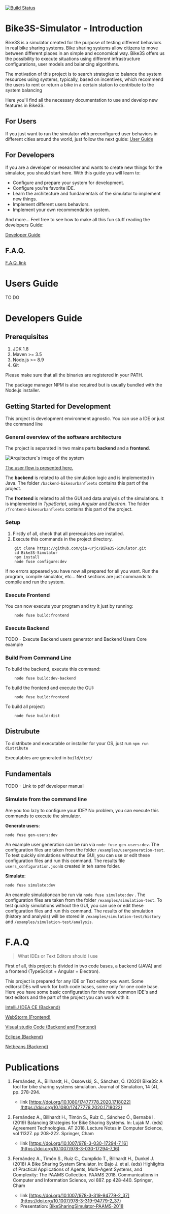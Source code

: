 [![Build Status](https://travis-ci.org/stimonm/Bike3S.svg?branch=master)](https://travis-ci.org/stimonm/Bike3S)
# Bike3S-Simulator - Introduction

Bike3S is a simulator created for the purpose of testing different behaviors in real bike sharing systems. Bike sharing systems allow citizens to move between different places in an simple and economical way. Bike3S offers us the possibility to execute situations using different infrastructure configurations, user models and balancing algorithms.

The motivation of this project is to search strategies to balance the system resources using systems, typically, based on incentives, which recommend the users to rent or return a bike in a certain station to contribute to the system balancing

Here you'll find all the necessary documentation to use and develop new features in Bike3S.

## For Users 

If you just want to run the simulator with preconfigured user behaviors in different cities around the world, just follow the next guide:
[User Guide](#user-guide)

## For Developers

If you are a developer or researcher and wants to create new things for the simulator, you should start here. With this guide you will learn to: 

- Configure and prepare your system for development.
- Configure you're favorite IDE.
- Learn the architecture and fundamentals of the simulator to implement new things.
- Implement different users behaviors.
- Implement your own recommendation system.

And more... Feel free to see how to make all this fun stuff reading the developers Guide:

[Developer Guide](#developers-guide)
## F.A.Q.
[F.A.Q. link](#faq-link)

# <a id="user-guide"></a>Users Guide 
TO DO
# <a id="developers-guide"></a>Developers Guide 

## Prerequisites

1. JDK 1.8
2. Maven >= 3.5
3. Node.js >= 8.9
4. Git

Please make sure that all the binaries are registered in your PATH.

The package manager NPM is also required but is usually bundled with the Node.js installer.

## Getting Started for Development

This project is development environment agnostic. You can use a IDE or just the command line

### General overview of the software architecture 

The project is separated in two mains parts **backend** and a **frontend**.

![Arquitecture´s image of the system](/documentation/images/Arquitecture_10.png)

[The user flow is presented here.](documentation/images/Userflow.pdf)

The **backend** is related to all the simulation logic and is implemented in Java. The folder `/backend-bikesurbanfleets` contains this part of the project.

The **frontend** is related to all the GUI and data analysis of the simulations. It is implemented in *TypeScript*, using *Angular* and *Electron*. The folder `/frontend-bikesurbanfleets` contains this part of the project.

### Setup

1. Firstly of all, check that all prerequisites are installed.
2. Execute this commands in the project directory.

```
    git clone https://github.com/gia-urjc/Bike3S-Simulator.git
    cd Bike3S-Simulator
    npm install
    node fuse configure:dev
```


If no errors appeared you have now all prepared for all you want. Run the program, compile simulator, etc... Next sections are just commands to compile and run the system.

### Execute Frontend

You can now execute your program and try it just by running:
```
    node fuse build:frontend
```

### Execute Backend

TODO - Execute Backend users generator and Backend Users Core example

### Build From Command Line 

To build the backend, execute this command:
```
    node fuse build:dev-backend
```
To build the frontend and execute the GUI:
```
    node fuse build:frontend
```
To build all project:
```
    node fuse build:dist
```

## Distrubute 

To distribute and executable or installer for your OS, just run 
`npm run distribute`

Executables are generated in `build/dist/`

## Fundamentals

TODO - Link to pdf developer manual


### Simulate from the command line

Are you too lazy to configure your IDE? No problem, you can execute this commands to execute the simulator.

**Generate users**:

```
node fuse gen-users:dev
```

An example user generation can be run via  `node fuse gen-users:dev`.
The configuration files are taken from the folder `/examples/usergeneration-test`.
 To test quickly simulations without the GUI, you can use or edit these configuration files and run this command. 
The results file `users_configuration.json`is created in teh same folder.
 
**Simulate**:

```
node fuse simulate:dev
```

An example simulationcan be run via  `node fuse simulate:dev` .
The configuration files are taken from the folder `/examples/simulation-test`.
 To test quickly simulations without the GUI, you can use or edit these configuration files and run this command. 
The results of the simulation (history and analysis) will be stored in `/examples/simulation-test/history` and 
`/examples/simulation-test/analysis`. 

# <a id="faq-link"></a>F.A.Q 

> What IDEs or Text Editors should I use

First of all, this project is divided in two code bases, a backend (JAVA) and a frontend (TypeScript + Angular + Electron).

This project is prepared for any IDE or Text editor you want. Some editors/IDEs will work for both code bases, some only for one code base. Here you have some basic configuration for the most common IDE's and text editors and the part of the project you can work with it:

[IntelliJ IDEA CE (Backend)](documentation/setup_intellij.md)

[WebStorm (Frontend)](documentation/setup_webstorm.md)

[Visual studio Code (Backend and Frontend)](documentation/setup_vscode.md) 

[Eclipse (Backend)](documentation/setup_eclipse.md)

[Netbeans (Backend)](documentation/setup_netbeans.md)


# Publications 

1. Fernández, A., Billhardt, H., Ossowski, S., Sánchez, Ó. (2020) Bike3S: A tool for bike sharing systems simulation. Journal of Simulation, 14 (4), pp. 278-294.
    - link [https://doi.org/10.1080/17477778.2020.1718022](https://doi.org/10.1080/17477778.2020.1718022)

2. Fernández A., Billhardt H., Timón S., Ruiz C., Sánchez Ó., Bernabé I. (2019) Balancing Strategies for Bike Sharing Systems. In: Lujak M. (eds) Agreement Technologies. AT 2018. Lecture Notes in Computer Science, vol 11327. pp 208-222. Springer, Cham
    - link [https://doi.org/10.1007/978-3-030-17294-7_16](https://doi.org/10.1007/978-3-030-17294-7_16)

3. Fernández A., Timón S., Ruiz C., Cumplido T., Billhardt H., Dunkel J. (2018) A Bike Sharing System Simulator. In: Bajo J. et al. (eds) Highlights of Practical Applications of Agents, Multi-Agent Systems, and Complexity: The PAAMS Collection. PAAMS 2018. Communications in Computer and Information Science, vol 887. pp 428-440. Springer, Cham
    - link [https://doi.org/10.1007/978-3-319-94779-2_37](https://doi.org/10.1007/978-3-319-94779-2_37)
    - Presentation: [BikeSharingSimulator-PAAMS-2018](https://cruizba.github.io/Bike3S-documentation/pdf/Bike3S-SCIA-PAAMS2018.pdf)


